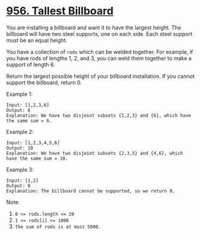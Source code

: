 # [956. Tallest Billboard](https://leetcode-cn.com/problems/tallest-billboard/)

You are installing a billboard and want it to have the largest height.  The billboard will have two steel supports, one on each side.  Each steel support must be an equal height.

You have a collection of `rods` which can be welded together.  For example, if you have rods of lengths 1, 2, and 3, you can weld them together to make a support of length 6.

Return the largest possible height of your billboard installation.  If you cannot support the billboard, return 0.

Example 1:

```text
Input: [1,2,3,6]
Output: 6
Explanation: We have two disjoint subsets {1,2,3} and {6}, which have the same sum = 6.
```

Example 2:

```text
Input: [1,2,3,4,5,6]
Output: 10
Explanation: We have two disjoint subsets {2,3,5} and {4,6}, which have the same sum = 10.
```

Example 3:

```text
Input: [1,2]
Output: 0
Explanation: The billboard cannot be supported, so we return 0.
```

Note:

1. `0 <= rods.length <= 20`
1. `1 <= rods[i] <= 1000`
1. `The sum of rods is at most 5000.`
